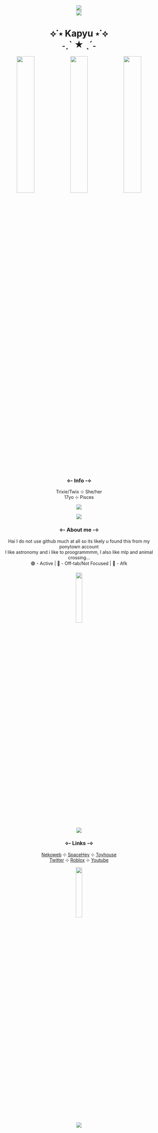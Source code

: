 <p align="center">
  <img src="https://blob.gifcities.org/gifcities/ESHAPWPTIOOVSI4KMOJDRA3A3PGJ2ISZ.gif"><br>
  <img src="https://blob.gifcities.org/gifcities/7ZESIPMPNPPAQP3SB4IUXIRB2G2T34GV.gif">
</p>

<h1 align="center">⟡˙⋆ Kapyu ⋆˙⟡<br>˗ˏˋ ★ ˎˊ˗</h1>

<p align="center">
  <img src="https://blob.gifcities.org/gifcities/SFOTLGI3BNY7KCSDBX3LSAAR3UBUZN43.gif" width=33%><img src="https://blob.gifcities.org/gifcities/SFOTLGI3BNY7KCSDBX3LSAAR3UBUZN43.gif" width=33%><img src="https://blob.gifcities.org/gifcities/SFOTLGI3BNY7KCSDBX3LSAAR3UBUZN43.gif" width=33%>
</p>

<h3 align="center">⟡- Info -⟡</h3>
<p align="center">
  Trixie/Twix ⊹ She/her<br>
  17yo ⊹ Pisces<br>
</p>
<p align="center">
  <img src="https://web.archive.org/web/20091027144853im_/http://www.geocities.com/omarheatherlatiri/SITNY/stars.gif">
</p>
<p align="center">
  <img src="https://blob.gifcities.org/gifcities/BN67QKRZSPI3FR3CX6HMXK6I77QXV4OW.gif">
</p>
<h3 align="center">⟡- About me -⟡</h3>
<p align="center">
  Hai I do not use github much at all so its likely u found this from my ponytown account<br>
  I like astronomy and i like to proogrammmm, I also like mlp and animal crossing...<br>
  🟢 - Active | 🌙 - Off-tab/Not Focused | 🔴 - Afk<br>
</p>
<p align="center">
  <img src="https://starfield.nekoweb.org/images/graphics/spinning%20astra.gif" width=20%>
</p>
<p align="center">
  <img src="https://blob.gifcities.org/gifcities/BN67QKRZSPI3FR3CX6HMXK6I77QXV4OW.gif">
</p>
<h3 align="center">⟡- Links -⟡</h3>
<p align="center">
  <a href="https://starfield.nekoweb.org/">Nekoweb</a> ⊹ <a href="https://spacehey.com/kapyu">SpaceHey</a> ⊹ <a href="https://toyhou.se/Kapyu">Toyhouse</a><br>
  <a href="https://www.roblox.com/users/60248339/profile">Twitter</a> ⊹ <a href="https://www.roblox.com/users/60248339/profile">Roblox</a> ⊹ <a href="https://www.youtube.com/@Kapyyuu">Youtube</a>
</p>
<p align="center">
  <img src="https://github.com/user-attachments/assets/af069742-74b3-414e-bce8-e36b535ce56d" width=20%>
</p>
<p align="center">
  <img src="https://blob.gifcities.org/gifcities/YVTEOOGLJCYJEFLBXKPGMKJL2LLGCFKO.gif">
</p>
